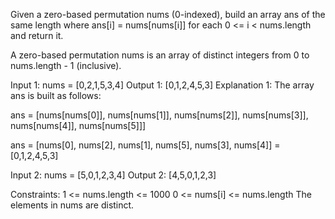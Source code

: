 Given a zero-based permutation nums (0-indexed), build an array ans of the same length where ans[i] = nums[nums[i]] for each 0 <= i < nums.length and return it.

A zero-based permutation nums is an array of distinct integers from 0 to nums.length - 1 (inclusive).

Input 1: nums = [0,2,1,5,3,4]
Output 1: [0,1,2,4,5,3]
Explanation 1: The array ans is built as follows:

ans = [nums[nums[0]], nums[nums[1]], nums[nums[2]], nums[nums[3]], nums[nums[4]], nums[nums[5]]]

ans = [nums[0], nums[2], nums[1], nums[5], nums[3], nums[4]] = [0,1,2,4,5,3]

Input 2: nums = [5,0,1,2,3,4]
Output 2: [4,5,0,1,2,3]

Constraints:
1 <= nums.length <= 1000
0 <= nums[i] <= nums.length
The elements in nums are distinct.
